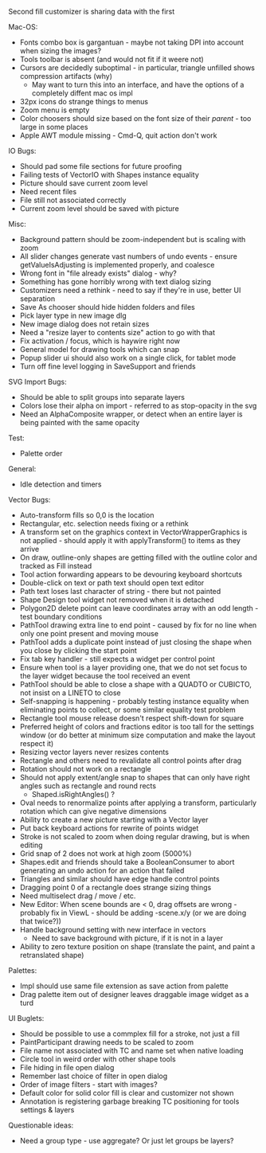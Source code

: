 Second fill customizer is sharing data with the first

Mac-OS:

 * Fonts combo box is gargantuan - maybe not taking DPI into account when sizing the images?
 * Tools toolbar is absent (and would not fit if it weere not)
 * Cursors are decidedly suboptimal - in particular, triangle unfilled shows compression artifacts (why)
   * May want to turn this into an interface, and have the options of a completely diffent mac os impl
 * 32px icons do strange things to menus
 * Zoom menu is empty
 * Color choosers should size based on the font size of their *parent* - too large in some places
 * Apple AWT module missing - Cmd-Q, quit action don't work


IO Bugs:

 * Should pad some file sections for future proofing
 * Failing tests of VectorIO with Shapes instance equality
 * Picture should save current zoom level
 * Need recent files
 * File still not associated correctly
 * Current zoom level should be saved with picture

Misc:
 * Background pattern should be zoom-independent but is scaling with zoom
 * All slider changes generate vast numbers of undo events - ensure getValueIsAdjusting is implemented properly, and coalesce
 * Wrong font in "file already exists" dialog - why?
 * Something has gone horribly wrong with text dialog sizing
 * Customizers need a rethink - need to say if they're in use, better UI separation
 * Save As chooser should hide hidden folders and files
 * Pick layer type in new image dlg
 * New image dialog does not retain sizes
 * Need a "resize layer to contents size" action to go with that
 * Fix activation / focus, which is haywire right now
 * General model for drawing tools which can snap
 * Popup slider ui should also work on a single click, for tablet mode
 * Turn off fine level logging in SaveSupport and friends

SVG Import Bugs:

 * Should be able to split groups into separate layers
 * Colors lose their alpha on import - referred to as stop-opacity in the svg
 * Need an AlphaComposite wrapper, or detect when an entire layer is being painted with the same opacity

Test:

 * Palette order

General:

 * Idle detection and timers

Vector Bugs:
 * Auto-transform fills so 0,0 is the location
 * Rectangular, etc. selection needs fixing or a rethink
 * A transform set on the graphics context in VectorWrapperGraphics is not applied - should apply it with applyTransform() to items as they arrive
 * On draw, outline-only shapes are getting filled with the outline color and tracked as Fill instead
 * Tool action forwarding appears to be devouring keyboard shortcuts
 * Double-click on text or path text should open text editor
 * Path text loses last character of string - there but not painted
 * Shape Design tool widget not removed when it is detached
 * Polygon2D delete point can leave coordinates array with an odd length - test boundary conditions
 * PathTool drawing extra line to end point - caused by fix for no line when only one point present and moving mouse
 * PathTool adds a duplicate point instead of just closing the shape when you close by clicking the start point
 * Fix tab key handler - still expects a widget per control point
 * Ensure when tool is a layer providing one, that we do not set focus to the layer widget because the tool received an event
 * PathTool should be able to close a shape with a QUADTO or CUBICTO, not insist on a LINETO to close
 * Self-snapping is happening - probably testing instance equality when eliminating points to collect, or some similar equality test problem
 * Rectangle tool mouse release doesn't respect shift-down for square
 * Preferred height of colors and fractions editor is too tall for the settings window (or do better at minimum size computation and make the layout respect it)
 * Resizing vector layers never resizes contents
 * Rectangle and others need to revalidate all control points after drag
 * Rotation should not work on a rectangle
 * Should not apply extent/angle snap to shapes that can only have right angles such as rectangle and round rects
    * Shaped.isRightAngles() ?
 * Oval needs to renormalize points after applying a transform, particularly rotation which can give negative dimensions
 * Ability to create a new picture starting with a Vector layer
 * Put back keyboard actions for rewrite of points widget
 * Stroke is not scaled to zoom when doing regular drawing, but is when editing
 * Grid snap of 2 does not work at high zoom (5000%)
 * Shapes.edit and friends should take a BooleanConsumer to abort generating an undo action for an action that failed
 * Triangles and similar should have edge handle control points
 * Dragging point 0 of a rectangle does strange sizing things
 * Need multiselect drag / move / etc.
 * New Editor: When scene bounds are < 0, drag offsets are wrong - probably fix in ViewL - should be adding -scene.x/y (or we are doing that twice?))
 * Handle background setting with new interface in vectors
    * Need to save background with picture, if it is not in a layer
 * Ability to zero texture position on shape (translate the paint, and paint a retranslated shape)
 
 Palettes:

 * Impl should use same file extension as save action from palette
 * Drag palette item out of designer leaves draggable image widget as a turd 

UI Buglets:

 * Should be possible to use a commplex fill for a stroke, not just a fill
 * PaintParticipant drawing needs to be scaled to zoom
 * File name not associated with TC and name set when native loading
 * Circle tool in weird order with other shape tools
 * File hiding in file open dialog
 * Remember last choice of filter in open dialog
 * Order of image filters - start with images?
 * Default color for solid color fill is clear and customizer not shown
 * Annotation is registering garbage breaking TC positioning for tools settings & layers 

Questionable ideas:
 * Need a group type - use aggregate?  Or just let groups be layers?

